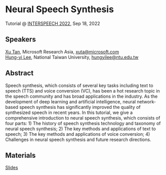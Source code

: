 # Neural Speech Synthesis
Tutorial @ [INTERSPEECH 2022](https://www.interspeech2022.org/program/tutorials.php), Sep 18, 2022


## Speakers
[Xu Tan](https://www.microsoft.com/en-us/research/people/xuta/), Microsoft Research Asia, <xuta@microsoft.com> <br>
[Hung-yi Lee](https://speech.ee.ntu.edu.tw/~hylee/index.php), National Taiwan University, <hungyilee@ntu.edu.tw>



## Abstract
Speech synthesis, which consists of several key tasks including text to speech (TTS) and voice conversion (VC), has been a hot research topic in the speech community and has broad applications in the industry. As the development of deep learning and artificial intelligence, neural network-based speech synthesis has significantly improved the quality of synthesized speech in recent years. In this tutorial, we give a comprehensive introduction to neural speech synthesis, which consists of four parts: 1) The history of speech synthesis technology and taxonomy of neural speech synthesis; 2) The key methods and applications of text to speech; 3) The key methods and applications of voice conversion; 4) Challenges in neural speech synthesis and future research directions. 


## Materials
[Slides](https://tts-tutorial.github.io/interspeech2022/tts.pdf)<br>


